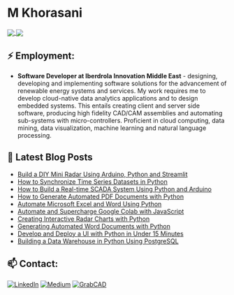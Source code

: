 # M Khorasani
<a href="https://github-readme-stats.vercel.app/api?username=mkhorasani">
  <img align="center" src="https://github-readme-stats.vercel.app/api?username=mkhorasani&show_icons=true&hide_title=true" />
</a>
<a href="https://github-readme-stats.vercel.app/api/top-langs/?username=mkhorasani">
  <img align="center" src="https://github-readme-stats.vercel.app/api/top-langs/?username=mkhorasani&show_icons=true&layout=compact" />
</a>

<!--
**mkhorasani/mkhorasani** is a ✨ _special_ ✨ repository because its `README.md` (this file) appears on your GitHub profile.

Here are some ideas to get you started:

- 🌱 I’m currently learning ...
- 👯 I’m looking to collaborate on ...
- 🤔 I’m looking for help with ...
- 💬 Ask me about ...
- 📫 How to reach me: ...
- 😄 Pronouns: ...
- ⚡ Fun fact: ...
-->

## ⚡ Employment:
- **Software Developer at Iberdrola Innovation Middle East** - designing, developing and implementing software solutions for the advancement of renewable energy systems and services. My work requires me to develop cloud-native data analytics applications and to design embedded systems. This entails creating client and server side software, producing high fidelity CAD/CAM assemblies and automating sub-systems with micro-controllers. Proficient in cloud computing, data mining, data visualization, machine learning and natural language processing.

## 📕 Latest Blog Posts
 - [Build a DIY Mini Radar Using Arduino, Python and Streamlit](https://towardsdatascience.com/build-a-diy-mini-radar-using-arduino-python-and-streamlit-12a368ae03a4)
 - [How to Synchronize Time Series Datasets in Python](https://towardsdatascience.com/how-to-synchronize-time-series-datasets-in-python-f3a1826c21c0)
 - [How to Build a Real-time SCADA System Using Python and Arduino](https://towardsdatascience.com/how-to-build-a-real-time-scada-system-using-python-and-arduino-7b3acaf86d39)
 - [How to Generate Automated PDF Documents with Python](https://towardsdatascience.com/how-to-generate-automated-pdf-documents-with-python-4f3bcb6033e6)
 - [Automate Microsoft Excel and Word Using Python](https://towardsdatascience.com/automate-microsoft-excel-and-word-using-python-ab92713b4ffe)
 - [Automate and Supercharge Google Colab with JavaScript](https://towardsdatascience.com/automate-and-supercharge-google-colab-with-javascript-9f494d98489d)
 - [Creating Interactive Radar Charts with Python](https://towardsdatascience.com/creating-interactive-radar-charts-with-python-2856d06535f6)
 - [Generating Automated Word Documents with Python](https://towardsdatascience.com/generating-automated-word-documents-with-python-d258346e1b45)
 - [Develop and Deploy a UI with Python in Under 15 Minutes](https://towardsdatascience.com/develop-and-deploy-a-ui-with-python-in-under-15-minutes-f92e289f754b)
 - [Building a Data Warehouse in Python Using PostgreSQL](https://towardsdatascience.com/building-a-data-warehouse-in-python-using-postgresql-77a42e38bd19)

## 📫 Contact:
<a href="https://www.linkedin.com/in/mkhorasani/" target="_blank"><img alt="LinkedIn" src="https://img.shields.io/badge/linkedin-%230077B5.svg?&style=for-the-badge&logo=linkedin&logoColor=white" /></a>
<a href="https://khorasani.medium.com/" target="_blank"><img alt="Medium" src="https://img.shields.io/badge/medium-%2312100E.svg?&style=for-the-badge&logo=medium&logoColor=white" /></a>
<a href="https://grabcad.com/m.khorasani-1" target="_blank"><img alt="GrabCAD" src="https://img.shields.io/badge/GrabCAD-%230077B5.svg?&style=for-the-badge&logo=grabcad&logoColor=white" /></a>
